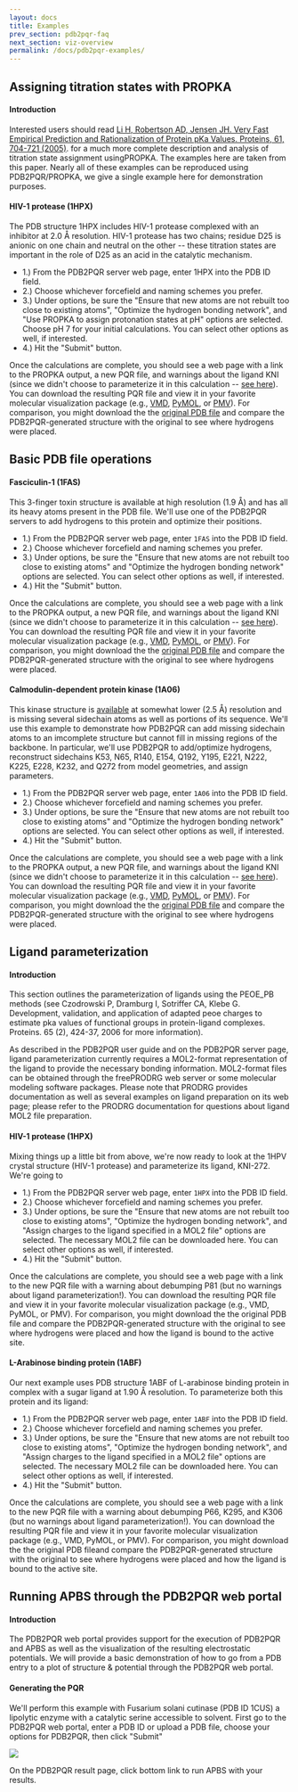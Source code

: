 ```yaml
---
layout: docs
title: Examples
prev_section: pdb2pqr-faq
next_section: viz-overview
permalink: /docs/pdb2pqr-examples/
---
```


## Assigning titration states with PROPKA

#### Introduction

<p>Interested users should read <a target="_blank" href="http://onlinelibrary.wiley.com/doi/10.1002/prot.20660/abstract">Li H, Robertson AD, Jensen JH. Very Fast Empirical Prediction and Rationalization of Protein pKa Values. Proteins, 61, 704-721 (2005)</a>. for a much more complete description and analysis of titration state assignment usingPROPKA. The examples here are taken from this paper. Nearly all of these examples can be reproduced using PDB2PQR/PROPKA, we give a single example here for demonstration purposes.</p>

#### HIV-1 protease (1HPX)

The PDB structure 1HPX includes HIV-1 protease complexed with an inhibitor at 2.0 Å resolution. HIV-1 protease has two chains; residue D25 is anionic on one chain and neutral on the other -- these titration states are important in the role of D25 as an acid in the catalytic mechanism.

- 1.) From the PDB2PQR server web page, enter 1HPX into the PDB ID field.
- 2.) Choose whichever forcefield and naming schemes you prefer.
- 3.) Under options, be sure the "Ensure that new atoms are not rebuilt too close to existing atoms", "Optimize the hydrogen bonding network", and "Use PROPKA to assign protonation states at pH" options are selected. Choose pH 7 for your initial calculations. You can select other options as well, if interested.
- 4.) Hit the "Submit" button.

<p>Once the calculations are complete, you should see a web page with a link to the PROPKA output, a new PQR file, and warnings about the ligand KNI (since we didn't choose to parameterize it in this calculation -- <a href="http://pdb2pqr.sourceforge.net/examples/#hiv1lig">see here</a>). You can download the resulting PQR file and view it in your favorite molecular visualization package (e.g., <a href="http://www.ks.uiuc.edu/Research/vmd/%22" target="_blank">VMD</a>, <a target="_blank" href="http://www.pymol.org/">PyMOL</a>, or <a target="_blank" href="http://www.scripps.edu/sanner/python/pmv/index.html">PMV</a>). For comparison, you might download the the <a href="http://www.pdb.org/pdb/explore.do?structureId=1HPX" target="_blank">original PDB file</a> and compare the PDB2PQR-generated structure with the original to see where hydrogens were placed.</p>

## Basic PDB file operations

#### Fasciculin-1 (1FAS)

This 3-finger toxin structure is available at high resolution (1.9 Å) and has all its heavy atoms present in the PDB file. We'll use one of the PDB2PQR servers to add hydrogens to this protein and optimize their positions.

- 1.) From the PDB2PQR server web page, enter `1FAS` into the PDB ID field.
- 2.) Choose whichever forcefield and naming schemes you prefer.
- 3.) Under options, be sure the "Ensure that new atoms are not rebuilt too close to existing atoms" and "Optimize the hydrogen bonding network" options are selected. You can select other options as well, if interested.
- 4.) Hit the "Submit" button.

<p>Once the calculations are complete, you should see a web page with a link to the PROPKA output, a new PQR file, and warnings about the ligand KNI (since we didn't choose to parameterize it in this calculation -- <a href="http://pdb2pqr.sourceforge.net/examples/#hiv1lig">see here</a>). You can download the resulting PQR file and view it in your favorite molecular visualization package (e.g., <a href="http://www.ks.uiuc.edu/Research/vmd/%22" target="_blank">VMD</a>, <a target="_blank" href="http://www.pymol.org/">PyMOL</a>, or <a target="_blank" href="http://www.scripps.edu/sanner/python/pmv/index.html">PMV</a>). For comparison, you might download the the <a href="http://www.pdb.org/pdb/explore.do?structureId=1HPX" target="_blank">original PDB file</a> and compare the PDB2PQR-generated structure with the original to see where hydrogens were placed.</p>

#### Calmodulin-dependent protein kinase (1A06)

This kinase structure is <a href="http://www.pdb.org/pdb/explore.do?structureId=1A06" target="_blank">available</a> at somewhat lower (2.5 Å) resolution and is missing several sidechain atoms as well as portions of its sequence. We'll use this example to demonstrate how PDB2PQR can add missing sidechain atoms to an imcomplete structure but cannot fill in missing regions of the backbone. In particular, we'll use PDB2PQR to add/optimize hydrogens, reconstruct sidechains K53, N65, R140, E154, Q192, Y195, E221, N222, K225, E228, K232, and Q272 from model geometries, and assign parameters.


- 1.) From the PDB2PQR server web page, enter `1A06` into the PDB ID field.
- 2.) Choose whichever forcefield and naming schemes you prefer.
- 3.) Under options, be sure the "Ensure that new atoms are not rebuilt too close to existing atoms" and "Optimize the hydrogen bonding network" options are selected. You can select other options as well, if interested.
- 4.) Hit the "Submit" button.


<p>Once the calculations are complete, you should see a web page with a link to the PROPKA output, a new PQR file, and warnings about the ligand KNI (since we didn't choose to parameterize it in this calculation -- <a href="http://pdb2pqr.sourceforge.net/examples/#hiv1lig">see here</a>). You can download the resulting PQR file and view it in your favorite molecular visualization package (e.g., <a href="http://www.ks.uiuc.edu/Research/vmd/%22" target="_blank">VMD</a>, <a target="_blank" href="http://www.pymol.org/">PyMOL</a>, or <a target="_blank" href="http://www.scripps.edu/sanner/python/pmv/index.html">PMV</a>). For comparison, you might download the the <a href="http://www.pdb.org/pdb/explore.do?structureId=1HPX" target="_blank">original PDB file</a> and compare the PDB2PQR-generated structure with the original to see where hydrogens were placed.</p>

## Ligand parameterization

#### Introduction

This section outlines the parameterization of ligands using the PEOE_PB methods (see Czodrowski P, Dramburg I, Sotriffer CA, Klebe G. Development, validation, and application of adapted peoe charges to estimate pka values of functional groups in protein-ligand complexes. Proteins. 65 (2), 424-37, 2006 for more information).

As described in the PDB2PQR user guide and on the PDB2PQR server page, ligand parameterization currently requires a MOL2-format representation of the ligand to provide the necessary bonding information. MOL2-format files can be obtained through the freePRODRG web server or some molecular modeling software packages. Please note that PRODRG provides documentation as well as several examples on ligand preparation on its web page; please refer to the PRODRG documentation for questions about ligand MOL2 file preparation.

#### HIV-1 protease (1HPX)

Mixing things up a little bit from above, we're now ready to look at the 1HPV crystal structure (HIV-1 protease) and parameterize its ligand, KNI-272. We're going to

- 1.) From the PDB2PQR server web page, enter `1HPX` into the PDB ID field.
- 2.) Choose whichever forcefield and naming schemes you prefer.
- 3.) Under options, be sure the "Ensure that new atoms are not rebuilt too close to existing atoms", "Optimize the hydrogen bonding network", and "Assign charges to the ligand specified in a MOL2 file" options are selected. The necessary MOL2 file can be downloaded here. You can select other options as well, if interested.
- 4.) Hit the "Submit" button.

Once the calculations are complete, you should see a web page with a link to the new PQR file with a warning about debumping P81 (but no warnings about ligand parameterization!). You can download the resulting PQR file and view it in your favorite molecular visualization package (e.g., VMD, PyMOL, or PMV). For comparison, you might download the the original PDB file and compare the PDB2PQR-generated structure with the original to see where hydrogens were placed and how the ligand is bound to the active site.

#### L-Arabinose binding protein (1ABF)

Our next example uses PDB structure 1ABF of L-arabinose binding protein in complex with a sugar ligand at 1.90 Å resolution. To parameterize both this protein and its ligand:

- 1.) From the PDB2PQR server web page, enter `1ABF` into the PDB ID field.
- 2.) Choose whichever forcefield and naming schemes you prefer.
- 3.) Under options, be sure the "Ensure that new atoms are not rebuilt too close to existing atoms", "Optimize the hydrogen bonding network", and "Assign charges to the ligand specified in a MOL2 file" options are selected. The necessary MOL2 file can be downloaded here. You can select other options as well, if interested.
- 4.) Hit the "Submit" button.

Once the calculations are complete, you should see a web page with a link to the new PQR file with a warning about debumping P66, K295, and K306 (but no warnings about ligand parameterization!). You can download the resulting PQR file and view it in your favorite molecular visualization package (e.g., VMD, PyMOL, or PMV). For comparison, you might download the the original PDB fileand compare the PDB2PQR-generated structure with the original to see where hydrogens were placed and how the ligand is bound to the active site.

## Running APBS through the PDB2PQR web portal

#### Introduction

The PDB2PQR web portal provides support for the execution of PDB2PQR and APBS as well as the visualization of the resulting electrostatic potentials. We will provide a basic demonstration of how to go from a PDB entry to a plot of structure & potential through the PDB2PQR web portal.

#### Generating the PQR

We'll perform this example with Fusarium solani cutinase (PDB ID 1CUS) a lipolytic enzyme with a catalytic serine accessible to solvent.
First go to the PDB2PQR web portal, enter a PDB ID or upload a PDB file, choose your options for PDB2PQR, then click "Submit"
<p>
<img src="https://raw.githubusercontent.com/Electrostatics/apbs-pdb2pqr/9eef3d85f154ec1434fc5a9e66d908c789c8735b/img/Picture1.png" />
</p>

On the PDB2PQR result page, click bottom link to run APBS with your results.